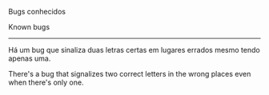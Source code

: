 Bugs conhecidos

Known bugs

--------------------------------------------------------------------------------------------------------------------------------------------------------

Há um bug que sinaliza duas letras certas em lugares errados mesmo tendo apenas uma.

There's a bug that signalizes two correct letters in the wrong places even when there's only one.
